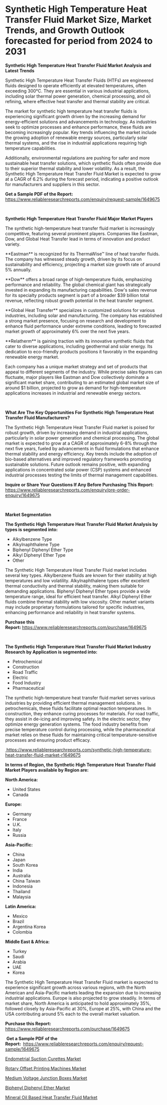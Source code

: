 <p><h1>Synthetic High Temperature Heat Transfer Fluid Market Size, Market Trends, and Growth Outlook forecasted for period from 2024 to 2031</h1></p><p><strong>Synthetic High Temperature Heat Transfer Fluid Market Analysis and Latest Trends</strong></p>
<p><p>Synthetic High Temperature Heat Transfer Fluids (HTFs) are engineered fluids designed to operate efficiently at elevated temperatures, often exceeding 300°C. They are essential in various industrial applications, including solar thermal power generation, chemical processing, and oil refining, where effective heat transfer and thermal stability are critical. </p><p>The market for synthetic high temperature heat transfer fluids is experiencing significant growth driven by the increasing demand for energy-efficient solutions and advancements in technology. As industries seek to optimize processes and enhance performance, these fluids are becoming increasingly popular. Key trends influencing the market include the growing adoption of renewable energy sources, particularly solar thermal systems, and the rise in industrial applications requiring high temperature capabilities. </p><p>Additionally, environmental regulations are pushing for safer and more sustainable heat transfer solutions, which synthetic fluids often provide due to their superior thermal stability and lower volatility. As a result, the Synthetic High Temperature Heat Transfer Fluid Market is expected to grow at a CAGR of 6.2% during the forecast period, indicating a positive outlook for manufacturers and suppliers in this sector.</p></p>
<p><strong>Get a Sample PDF of the Report:&nbsp;</strong> <a href="https://www.reliableresearchreports.com/enquiry/request-sample/1649675?utm_campaign=117&utm_medium=2&utm_source=Github&utm_content=ia&utm_term=29122024&utm_id=synthetic-high-temperature-heat-transfer-fluid">https://www.reliableresearchreports.com/enquiry/request-sample/1649675</a></p>
<p>&nbsp;</p>
<p><strong>Synthetic High Temperature Heat Transfer Fluid Major Market Players</strong></p>
<p><p>The synthetic high-temperature heat transfer fluid market is increasingly competitive, featuring several prominent players. Companies like Eastman, Dow, and Global Heat Transfer lead in terms of innovation and product variety. </p><p>**Eastman** is recognized for its ThermaWise™ line of heat transfer fluids. The company has witnessed steady growth, driven by its focus on sustainability and efficiency, projecting a market size growth rate of around 5% annually.</p><p>**Dow** offers a broad range of high-temperature fluids, emphasizing performance and reliability. The global chemical giant has strategically invested in expanding its manufacturing capabilities. Dow's sales revenue for its specialty products segment is part of a broader $39 billion total revenue, reflecting robust growth potential in the heat transfer segment.</p><p>**Global Heat Transfer** specializes in customized solutions for various industries, including solar and manufacturing. The company has established a strong market presence, focusing on research and development to enhance fluid performance under extreme conditions, leading to forecasted market growth of approximately 6% over the next five years.</p><p>**Relatherm** is gaining traction with its innovative synthetic fluids that cater to diverse applications, including geothermal and solar energy. Its dedication to eco-friendly products positions it favorably in the expanding renewable energy market.</p><p>Each company has a unique market strategy and set of products that appeal to different segments of the industry. While precise sales figures can fluctuate, major players like Eastman and Dow collectively dominate a significant market share, contributing to an estimated global market size of around $1 billion, projected to grow as demand for high-temperature applications increases in industrial and renewable energy sectors.</p></p>
<p>&nbsp;</p>
<p><strong>What Are The Key Opportunities For Synthetic High Temperature Heat Transfer Fluid Manufacturers?</strong></p>
<p><p>The Synthetic High Temperature Heat Transfer Fluid market is poised for robust growth, driven by increasing demand in industrial applications, particularly in solar power generation and chemical processing. The global market is expected to grow at a CAGR of approximately 6-8% through the next five years, fueled by advancements in fluid formulations that enhance thermal stability and energy efficiency. Key trends include the adoption of bio-based alternatives and improved regulatory frameworks promoting sustainable solutions. Future outlook remains positive, with expanding applications in concentrated solar power (CSP) systems and enhanced industrial processes testing the limits of thermal management capabilities.</p></p>
<p><strong>Inquire or Share Your Questions If Any Before Purchasing This Report:</strong> <a href="https://www.reliableresearchreports.com/enquiry/pre-order-enquiry/1649675?utm_campaign=117&utm_medium=2&utm_source=Github&utm_content=ia&utm_term=29122024&utm_id=synthetic-high-temperature-heat-transfer-fluid">https://www.reliableresearchreports.com/enquiry/pre-order-enquiry/1649675</a></p>
<p>&nbsp;</p>
<p><strong>Market Segmentation</strong></p>
<p><strong>The Synthetic High Temperature Heat Transfer Fluid Market Analysis by types is segmented into:</strong></p>
<p><ul><li>Alkylbenzene Type</li><li>Alkylnaphthalene Type</li><li>Biphenyl Diphenyl Ether Type</li><li>Alkyl Diphenyl Ether Type</li><li>Other</li></ul></p>
<p><p>The Synthetic High Temperature Heat Transfer Fluid market includes several key types. Alkylbenzene fluids are known for their stability at high temperatures and low volatility. Alkylnaphthalene types offer excellent thermal conductivity and thermal stability, making them suitable for demanding applications. Biphenyl Diphenyl Ether types provide a wide temperature range, ideal for efficient heat transfer. Alkyl Diphenyl Ether fluids combine thermal stability with low viscosity. Other market variants may include proprietary formulations tailored for specific industries, enhancing performance and reliability in heat transfer systems.</p></p>
<p><strong>Purchase this Report:&nbsp;</strong><a href="https://www.reliableresearchreports.com/purchase/1649675?utm_campaign=117&utm_medium=2&utm_source=Github&utm_content=ia&utm_term=29122024&utm_id=synthetic-high-temperature-heat-transfer-fluid">https://www.reliableresearchreports.com/purchase/1649675</a></p>
<p>&nbsp;</p>
<p><strong>The Synthetic High Temperature Heat Transfer Fluid Market Industry Research by Application is segmented into:</strong></p>
<p><ul><li>Petrochemical</li><li>Construction</li><li>Road Traffic</li><li>Electric</li><li>Food Industry</li><li>Pharmaceutical</li></ul></p>
<p><p>The synthetic high-temperature heat transfer fluid market serves various industries by providing efficient thermal management solutions. In petrochemicals, these fluids facilitate optimal reaction temperatures. In construction, they enhance curing processes for materials. For road traffic, they assist in de-icing and improving safety. In the electric sector, they optimize energy generation systems. The food industry benefits from precise temperature control during processing, while the pharmaceutical market relies on these fluids for maintaining critical temperature-sensitive processes and ensuring product efficacy.</p></p>
<p><a href="https://www.reliableresearchreports.com/synthetic-high-temperature-heat-transfer-fluid-market-r1649675?utm_campaign=117&utm_medium=2&utm_source=Github&utm_content=ia&utm_term=29122024&utm_id=synthetic-high-temperature-heat-transfer-fluid">&nbsp;https://www.reliableresearchreports.com/synthetic-high-temperature-heat-transfer-fluid-market-r1649675</a></p>
<p><strong>In terms of Region, the Synthetic High Temperature Heat Transfer Fluid Market Players available by Region are:</strong></p>
<p>
    <p> <strong> North America: </strong>
        <ul>
            <li>United States</li>
            <li>Canada</li>
        </ul>
        </p> 
    <p> <strong> Europe: </strong>
        <ul>
            <li>Germany</li>
            <li>France</li>
            <li>U.K.</li>
            <li>Italy</li>
            <li>Russia</li>
        </ul>
        </p> 
    <p> <strong> Asia-Pacific: </strong>
        <ul>
            <li>China</li>
            <li>Japan</li>
            <li>South Korea</li>
            <li>India</li>
            <li>Australia</li>
            <li>China Taiwan</li>
            <li>Indonesia</li>
            <li>Thailand</li>
            <li>Malaysia</li>
        </ul>
        </p> 
    <p> <strong> Latin America: </strong>
        <ul>
            <li>Mexico</li>
            <li>Brazil</li>
            <li>Argentina Korea</li>
            <li>Colombia</li>
        </ul>
        </p> 
    <p> <strong> Middle East & Africa: </strong>
        <ul>
            <li>Turkey</li>
            <li>Saudi</li>
            <li>Arabia</li>
            <li>UAE</li>
            <li>Korea</li>
        </ul>
    </p>
    </p>
<p><p>The Synthetic High Temperature Heat Transfer Fluid market is expected to experience significant growth across various regions, with the North American and Asia-Pacific markets leading the expansion due to increasing industrial applications. Europe is also projected to grow steadily. In terms of market share, North America is anticipated to hold approximately 35%, followed closely by Asia-Pacific at 30%, Europe at 25%, with China and the USA contributing around 5% each to the overall market valuation.</p></p>
<p><strong>Purchase this Report: </strong><a href="https://www.reliableresearchreports.com/purchase/1649675?utm_campaign=117&utm_medium=2&utm_source=Github&utm_content=ia&utm_term=29122024&utm_id=synthetic-high-temperature-heat-transfer-fluid">https://www.reliableresearchreports.com/purchase/1649675</a></p>
<p>&nbsp;<strong>Get a Sample PDF of the Report:&nbsp;&nbsp;</strong><a href="https://www.reliableresearchreports.com/enquiry/request-sample/1649675?utm_campaign=117&utm_medium=2&utm_source=Github&utm_content=ia&utm_term=29122024&utm_id=synthetic-high-temperature-heat-transfer-fluid">https://www.reliableresearchreports.com/enquiry/request-sample/1649675</a></p>
<p><strong></strong></p>
<p><p><a href="https://github.com/AshikRahman991/Market-Research-Report-List-1/blob/main/endometrial-suction-curettes-market.md?utm_campaign=117&utm_medium=2&utm_source=Github&utm_content=ia&utm_term=29122024&utm_id=synthetic-high-temperature-heat-transfer-fluid">Endometrial Suction Curettes Market</a></p><p><a href="https://github.com/HobertDavis43/Market-Research-Report-List-1/blob/main/rotary-offset-printing-machines-market.md?utm_campaign=117&utm_medium=2&utm_source=Github&utm_content=ia&utm_term=29122024&utm_id=synthetic-high-temperature-heat-transfer-fluid">Rotary Offset Printing Machines Market</a></p><p><a href="https://github.com/AlisaRowe24/Market-Research-Report-List-1/blob/main/medium-voltage-junction-boxes-market.md?utm_campaign=117&utm_medium=2&utm_source=Github&utm_content=ia&utm_term=29122024&utm_id=synthetic-high-temperature-heat-transfer-fluid">Medium Voltage Junction Boxes Market</a></p><p><a href="https://github.com/arvelm4nthig/Market-Research-Report-List-1/blob/main/biphenyl-diphenyl-ether-market.md?utm_campaign=117&utm_medium=2&utm_source=Github&utm_content=ia&utm_term=29122024&utm_id=synthetic-high-temperature-heat-transfer-fluid">Biphenyl Diphenyl Ether Market</a></p><p><a href="https://github.com/jaquelynhasenaue8/Market-Research-Report-List-1/blob/main/mineral-oil-based-heat-transfer-fluid-market.md?utm_campaign=117&utm_medium=2&utm_source=Github&utm_content=ia&utm_term=29122024&utm_id=synthetic-high-temperature-heat-transfer-fluid">Mineral Oil Based Heat Transfer Fluid Market</a></p></p>
